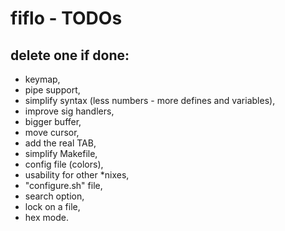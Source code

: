 # fiflo - TODOs
## delete one if done:
- keymap,
- pipe support,
- simplify syntax (less numbers - more defines and variables),
- improve sig handlers,
- bigger buffer,
- move cursor,
- add the real TAB,
- simplify Makefile,
- config file (colors),
- usability for other *nixes,
- "configure.sh" file,
- search option,
- lock on a file,
- hex mode.
